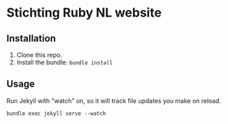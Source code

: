 # Stichting Ruby NL website

## Installation

1. Clone this repo.
1. Install the bundle: `bundle install`

## Usage

Run Jekyll with "watch" on, so it will track file updates you make on reload.

```
bundle exec jekyll serve --watch
```
